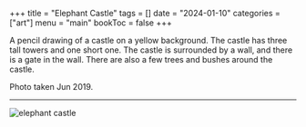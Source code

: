 +++
title = "Elephant Castle"
tags = []
date = "2024-01-10"
categories = ["art"]
menu = "main"
bookToc = false
+++

A pencil drawing of a castle on a yellow background. The castle has three tall towers and one short one. The castle is surrounded by a wall, and there is a gate in the wall. There are also a few trees and bushes around the castle.

Photo taken Jun 2019.

---

![elephant castle](elephant-castle.webp)
